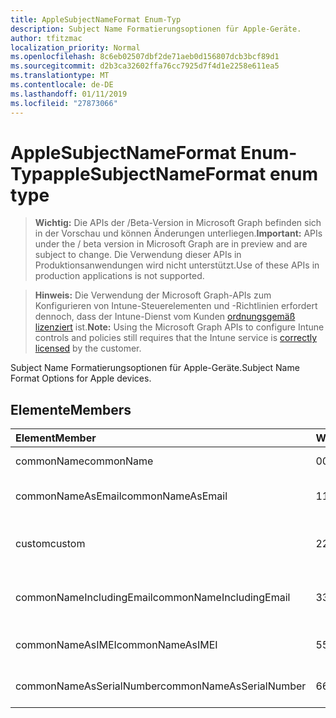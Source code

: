 ```yaml
---
title: AppleSubjectNameFormat Enum-Typ
description: Subject Name Formatierungsoptionen für Apple-Geräte.
author: tfitzmac
localization_priority: Normal
ms.openlocfilehash: 8c6eb02507dbf2de71aeb0d156807dcb3bcf89d1
ms.sourcegitcommit: d2b3ca32602ffa76cc7925d7f4d1e2258e611ea5
ms.translationtype: MT
ms.contentlocale: de-DE
ms.lasthandoff: 01/11/2019
ms.locfileid: "27873066"
---
```

# <a name="applesubjectnameformat-enum-type"></a><span data-ttu-id="eaf7c-103">AppleSubjectNameFormat Enum-Typ</span><span class="sxs-lookup"><span data-stu-id="eaf7c-103">appleSubjectNameFormat enum type</span></span>

> <span data-ttu-id="eaf7c-104">**Wichtig:** Die APIs der /Beta-Version in Microsoft Graph befinden sich in der Vorschau und können Änderungen unterliegen.</span><span class="sxs-lookup"><span data-stu-id="eaf7c-104">**Important:** APIs under the / beta version in Microsoft Graph are in preview and are subject to change.</span></span> <span data-ttu-id="eaf7c-105">Die Verwendung dieser APIs in Produktionsanwendungen wird nicht unterstützt.</span><span class="sxs-lookup"><span data-stu-id="eaf7c-105">Use of these APIs in production applications is not supported.</span></span>

> <span data-ttu-id="eaf7c-106">**Hinweis:** Die Verwendung der Microsoft Graph-APIs zum Konfigurieren von Intune-Steuerelementen und -Richtlinien erfordert dennoch, dass der Intune-Dienst vom Kunden [ordnungsgemäß lizenziert](https://go.microsoft.com/fwlink/?linkid=839381) ist.</span><span class="sxs-lookup"><span data-stu-id="eaf7c-106">**Note:** Using the Microsoft Graph APIs to configure Intune controls and policies still requires that the Intune service is [correctly licensed](https://go.microsoft.com/fwlink/?linkid=839381) by the customer.</span></span>

<span data-ttu-id="eaf7c-107">Subject Name Formatierungsoptionen für Apple-Geräte.</span><span class="sxs-lookup"><span data-stu-id="eaf7c-107">Subject Name Format Options for Apple devices.</span></span>
## <a name="members"></a><span data-ttu-id="eaf7c-108">Elemente</span><span class="sxs-lookup"><span data-stu-id="eaf7c-108">Members</span></span>
|<span data-ttu-id="eaf7c-109">Element</span><span class="sxs-lookup"><span data-stu-id="eaf7c-109">Member</span></span>|<span data-ttu-id="eaf7c-110">Wert</span><span class="sxs-lookup"><span data-stu-id="eaf7c-110">Value</span></span>|<span data-ttu-id="eaf7c-111">Beschreibung</span><span class="sxs-lookup"><span data-stu-id="eaf7c-111">Description</span></span>|
|:---|:---|:---|
|<span data-ttu-id="eaf7c-112">commonName</span><span class="sxs-lookup"><span data-stu-id="eaf7c-112">commonName</span></span>|<span data-ttu-id="eaf7c-113">0</span><span class="sxs-lookup"><span data-stu-id="eaf7c-113">0</span></span>|<span data-ttu-id="eaf7c-114">Allgemeiner Name.</span><span class="sxs-lookup"><span data-stu-id="eaf7c-114">Common name.</span></span>|
|<span data-ttu-id="eaf7c-115">commonNameAsEmail</span><span class="sxs-lookup"><span data-stu-id="eaf7c-115">commonNameAsEmail</span></span>|<span data-ttu-id="eaf7c-116">1</span><span class="sxs-lookup"><span data-stu-id="eaf7c-116">1</span></span>|<span data-ttu-id="eaf7c-117">Allgemeiner Name als e-Mail-Nachricht.</span><span class="sxs-lookup"><span data-stu-id="eaf7c-117">Common name as email.</span></span>|
|<span data-ttu-id="eaf7c-118">custom</span><span class="sxs-lookup"><span data-stu-id="eaf7c-118">custom</span></span>|<span data-ttu-id="eaf7c-119">2</span><span class="sxs-lookup"><span data-stu-id="eaf7c-119">2</span></span>|<span data-ttu-id="eaf7c-120">Format des benutzerdefinierten Antragstellernamen.</span><span class="sxs-lookup"><span data-stu-id="eaf7c-120">Custom subject name format.</span></span>|
|<span data-ttu-id="eaf7c-121">commonNameIncludingEmail</span><span class="sxs-lookup"><span data-stu-id="eaf7c-121">commonNameIncludingEmail</span></span>|<span data-ttu-id="eaf7c-122">3</span><span class="sxs-lookup"><span data-stu-id="eaf7c-122">3</span></span>|<span data-ttu-id="eaf7c-123">Allgemeiner Name, einschließlich E-Mail.</span><span class="sxs-lookup"><span data-stu-id="eaf7c-123">Common Name Including Email.</span></span>|
|<span data-ttu-id="eaf7c-124">commonNameAsIMEI</span><span class="sxs-lookup"><span data-stu-id="eaf7c-124">commonNameAsIMEI</span></span>|<span data-ttu-id="eaf7c-125">5</span><span class="sxs-lookup"><span data-stu-id="eaf7c-125">5</span></span>|<span data-ttu-id="eaf7c-126">Allgemeiner Name als IMEI.</span><span class="sxs-lookup"><span data-stu-id="eaf7c-126">Common Name As IMEI.</span></span>|
|<span data-ttu-id="eaf7c-127">commonNameAsSerialNumber</span><span class="sxs-lookup"><span data-stu-id="eaf7c-127">commonNameAsSerialNumber</span></span>|<span data-ttu-id="eaf7c-128">6</span><span class="sxs-lookup"><span data-stu-id="eaf7c-128">6</span></span>|<span data-ttu-id="eaf7c-129">Allgemeiner Name als fortlaufende Zahl.</span><span class="sxs-lookup"><span data-stu-id="eaf7c-129">Common Name As Serial Number.</span></span>|





